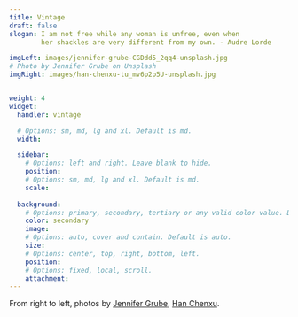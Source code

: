 ```yaml
---
title: Vintage
draft: false
slogan: I am not free while any woman is unfree, even when 
        her shackles are very different from my own. - Audre Lorde

imgLeft: images/jennifer-grube-CGDdd5_2qq4-unsplash.jpg
# Photo by Jennifer Grube on Unsplash
imgRight: images/han-chenxu-tu_mv6p2p5U-unsplash.jpg


weight: 4
widget:
  handler: vintage

  # Options: sm, md, lg and xl. Default is md.
  width:

  sidebar:
    # Options: left and right. Leave blank to hide.
    position:
    # Options: sm, md, lg and xl. Default is md.
    scale:
    
  background:
    # Options: primary, secondary, tertiary or any valid color value. Default is primary.
    color: secondary
    image:
    # Options: auto, cover and contain. Default is auto.
    size:
    # Options: center, top, right, bottom, left.
    position:
    # Options: fixed, local, scroll.
    attachment: 
---
```


<span>From right to left, photos by
<a href="https://unsplash.com/@theartofama?utm_source=unsplash&amp;utm_medium=referral&amp;utm_content=creditCopyText">Jennifer Grube</a>,
<a href="https://unsplash.com/@hanchenxu?utm_source=unsplash&amp;utm_medium=referral&amp;utm_content=creditCopyText">Han Chenxu</a>.
